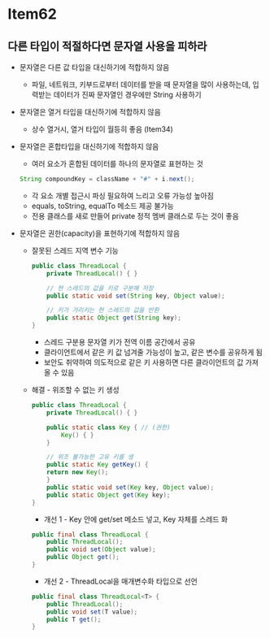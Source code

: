 # Item62

## 다른 타입이 적절하다면 문자열 사용을 피하라

- 문자열은 다른 값 타입을 대신하기에 적합하지 않음
    - 파일, 네트워크, 키부드로부터 데이터를 받을 때 문자열을 많이 사용하는데, 입력받는 데이터가 진짜 문자열인 경우에만 String 사용하기
- 문자열은 열거 타입을 대신하기에 적합하지 않음
    - 상수 열거시, 열거 타입이 월등히 좋음 (Item34)
- 문자열은 혼합타입을 대신하기에 적합하지 않음
    - 여러 요소가 혼합된 데이터를 하나의 문자열로 표현하는 것
    
    ```java
    String compoundKey = className + "#" + i.next();
    ```
    
    - 각 요소 개별 접근시 파싱 필요하여 느리고 오류 가능성 높아짐
    - equals, toString, equalTo 메소드 제공 불가능
    - 전용 클래스를 새로 만들어 private 정적 멤버 클래스로 두는 것이 좋음
- 문자열은 권한(capacity)을 표현하기에 적합하지 않음
    - 잘못된 스레드 지역 변수 기능
        
        ```java
        public class ThreadLocal {
        	private ThreadLocal() { } 
        
        	// 현 스레드의 값을 키로 구분해 저장
        	public static void set(String key, Object value);
        
        	// 키가 가리키는 현 스레드의 값을 반환
        	public static Object get(String key);
        }
        ```
        
        - 스레드 구분용 문자열 키가 전역 이름 공간에서 공유
        - 클라이언트에서 같은 키 값 넘겨줄 가능성이 높고, 같은 변수를 공유하게 됨
        - 보안도 취약하여 의도적으로 같은 키 사용하면 다른 클라이언트의 값 가져올 수 있음
    - 해결 - 위조할 수 없는 키 생성
        
        ```java
        public class ThreadLocal {
        	private ThreadLocal() { }
        
        	public static class Key { // (권한)
        		Key() { }
        	}
        
        	// 위조 불가능한 고유 키를 생
        	public static Key getKey() {
        	return new Key();
        	}
        	public static void set(Key key, Object value);
        	public static Object get(Key key);
        }
        ```
        
        - 개선 1 - Key 안에 get/set 메소드 넣고,  Key 자체를 스레드 화
        
        ```java
        public final class ThreadLocal {
        	public ThreadLocal();
        	public void set(Object value);
        	public Object get();
        }
        ```
        
        - 개선 2 - ThreadLocal을 매개변수화 타입으로 선언
        
        ```java
        public final class ThreadLocal<T> {
        	public ThreadLocal();
        	public void set(T value);
        	public T get();
        }
        ```